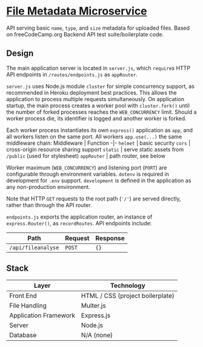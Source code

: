 # [File Metadata Microservice](https://www.freecodecamp.org/learn/apis-and-microservices/apis-and-microservices-projects/file-metadata-microservice)

API serving basic `name`, `type`, and `size` metadata for uploaded files. Based on freeCodeCamp.org Backend API test suite/boilerplate code.

## Design
The main application server is located in `server.js`, which `require`s HTTP API endpoints in `/routes/endpoints.js` as `appRouter`.

`server.js` uses Node.js module `cluster` for simple concurrency support, as recommended in Heroku deployment best practices. This allows the application to process multiple requests simultaneously.
On application startup, the main process creates a worker pool with `cluster.fork()` until the number of forked processes reaches the `WEB_CONCURRENCY` limit. Should a worker process die, its identifier is logged and another worker is forked.

Each worker process instantiates its own `express()` application as `app`, and all workers listen on the same port. All workers `app.use(...)` the same middleware chain:
Middleware | Function
-|-
`helmet` | basic security
`cors` | cross-origin resource sharing support
`static` | serve static assets from `/public` (used for stylesheet)
`appRouter` | path router, see below

Worker maximum (`WEB_CONCURRENCY`) and listening port (`PORT`) are configurable through environment variables. `dotenv` is required in development for `.env` support. `development` is defined in the application as any non-production environment.

Note that HTTP `GET` requests to the root path (`'/'`) are served directly, rather than through the API router.

`endpoints.js` exports the application router, an instance of `express.Router()`, as `recordRoutes`. API endpoints include:

Path | Request | Response
-|-|-
`/api/fileanalyse` | `POST` | `{}`

## Stack
Layer | Technology
-|-
Front End | HTML / CSS (project boilerplate)
File Handling | Multer.js
Application Framework | Express.js
Server | Node.js
Database | N/A (none)
